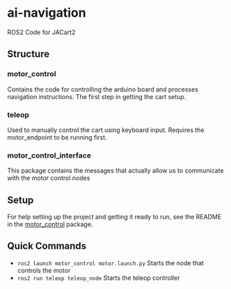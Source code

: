 # ai-navigation
ROS2 Code for JACart2

## Structure

### motor_control
Contains the code for controlling the arduino board and processes navigation instructions. The first step in getting the cart setup.

### teleop
Used to manually control the cart using keyboard input. Requires the motor_endpoint to be running first.

### motor_control_interface
This package contains the messages that actually allow us to communicate with the motor control nodes

## Setup
For help setting up the project and getting it ready to run, see the README in the [motor_control](motor_control/README.md#setuphow-to-run) package.

## Quick Commands
- ```ros2 launch motor_control motor.launch.py``` Starts the node that controls the motor
- ```ros2 run teleop teleop_node``` Starts the teleop controller

